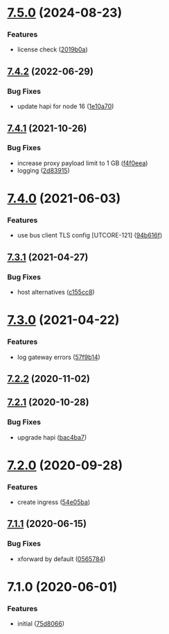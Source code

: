 # [7.5.0](https://github.com/softwaregroup-bg/ut-gateway/compare/v7.4.2...v7.5.0) (2024-08-23)


### Features

* license check ([2019b0a](https://github.com/softwaregroup-bg/ut-gateway/commit/2019b0acbb890b2c8327a4500dae55e8a51ea813))



## [7.4.2](https://github.com/softwaregroup-bg/ut-gateway/compare/v7.4.1...v7.4.2) (2022-06-29)


### Bug Fixes

* update hapi for node 16 ([1e10a70](https://github.com/softwaregroup-bg/ut-gateway/commit/1e10a7025bfb858c35b035619a0db55e77491a19))



## [7.4.1](https://github.com/softwaregroup-bg/ut-gateway/compare/v7.4.0...v7.4.1) (2021-10-26)


### Bug Fixes

* increase proxy payload limit to 1 GB ([f4f0eea](https://github.com/softwaregroup-bg/ut-gateway/commit/f4f0eea5b6a1b5ff23c4108b7efac889a88a7889))
* logging ([2d83915](https://github.com/softwaregroup-bg/ut-gateway/commit/2d839158ee07c92ddc78c482f2a195745e4230e1))



# [7.4.0](https://github.com/softwaregroup-bg/ut-gateway/compare/v7.3.1...v7.4.0) (2021-06-03)


### Features

* use bus client TLS config [UTCORE-121] ([94b616f](https://github.com/softwaregroup-bg/ut-gateway/commit/94b616f4c42901ad5b0bfabb173c1f04ac0e1535))



## [7.3.1](https://github.com/softwaregroup-bg/ut-gateway/compare/v7.3.0...v7.3.1) (2021-04-27)


### Bug Fixes

* host alternatives ([c155cc8](https://github.com/softwaregroup-bg/ut-gateway/commit/c155cc87fa952c91844f01b50553111c82819962))



# [7.3.0](https://github.com/softwaregroup-bg/ut-gateway/compare/v7.2.2...v7.3.0) (2021-04-22)


### Features

* log gateway errors ([57f9b14](https://github.com/softwaregroup-bg/ut-gateway/commit/57f9b144b7784793c4932bcadc0e606f3d774922))



## [7.2.2](https://github.com/softwaregroup-bg/ut-gateway/compare/v7.2.1...v7.2.2) (2020-11-02)



## [7.2.1](https://github.com/softwaregroup-bg/ut-gateway/compare/v7.2.0...v7.2.1) (2020-10-28)


### Bug Fixes

* upgrade hapi ([bac4ba7](https://github.com/softwaregroup-bg/ut-gateway/commit/bac4ba74c52069053c1ae07b323a66c687925d5c))



# [7.2.0](https://github.com/softwaregroup-bg/ut-gateway/compare/v7.1.1...v7.2.0) (2020-09-28)


### Features

* create ingress ([54e05ba](https://github.com/softwaregroup-bg/ut-gateway/commit/54e05ba2ed037b3c402405c993255646575fcc24))



## [7.1.1](https://github.com/softwaregroup-bg/ut-gateway/compare/v7.1.0...v7.1.1) (2020-06-15)


### Bug Fixes

* xforward by default ([0565784](https://github.com/softwaregroup-bg/ut-gateway/commit/0565784c21420e80db83d1caf1a542d7dcd8e178))



# 7.1.0 (2020-06-01)


### Features

* initial ([75d8066](https://github.com/softwaregroup-bg/ut-gateway/commit/75d80665a7fa21df132f4d3a28446d97506b127a))



